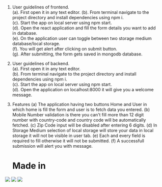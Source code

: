 
 1. User guidelines of frontend.   
   (a). First open it in any text editor. 
   (b). From terminal navigate to the project directory and install dependencies using npm i.  
   (c). Start the app on local server using npm start.  
   (d). Open the react application and fill the form details you want to add in database.  
   (e). On the application user can toggle between two storage medium database/local storage.  
   (f). You will get alert after clicking on submit button.  
   (g). After submitting, the form gets saved in mongodb database.  
  
   
2. User guidelines of backend.  
    (a). First open it in any text editor.  
    (b). From terminal navigate to the project directory and install dependencies using npm i.  
    (c). Start the app on local server using npm start.  
    (d). Open the application on localhost:8000 it will give you a welcome message.  

3. Features
	(a) The application having two buttons Home and User in which home is fill the form and user is to fetch data you entered.
	(b) Mobile Number validation is there you can't fill more than 12 digit number with country-code and country code will be automatically fetched.
	(c) Zip Code input will be disabled after entering 6 digits.
	(d) In Storage Medium selection of local storage will store your data in local storage it will not be visible in user tab.
	(e) Each and every field is required to fill otherwise it will not be submitted.
	(f) A successfull submission will alert you with message.

   # Made in
![](https://img.shields.io/badge/Frontend-Reactjs-informational?style=flat&logo=<LOGO_NAME>&logoColor=white&color=2bbc8a) 
![](https://img.shields.io/badge/Database-MongoDB-informational?style=flat&logo=<LOGO_NAME>&logoColor=white&color=2bbc8a) 
![](https://img.shields.io/badge/Backend-Nodejs-informational?style=flat&logo=<LOGO_NAME>&logoColor=white&color=2bbc8a)
